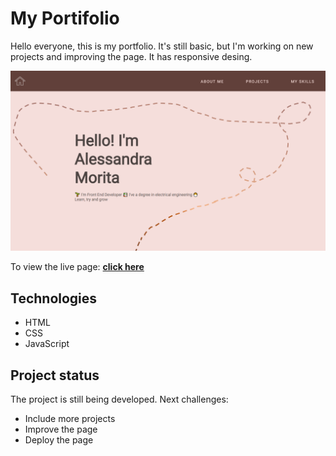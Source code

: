 # My Portifolio

Hello everyone, this is my portfolio. It's still basic, but I'm working on new projects and improving the page. It has responsive desing.

<a href="https://alessandramorita.github.io/Portifolio/">
  <img
    src="./resources/images/HomePage.png"
    alt="Portifolio Home Page Image"
    width='700'
  />
</a>

To view the live page: **[click here](https://alessandramorita.github.io/Portifolio/)**

## Technologies

* HTML
* CSS
* JavaScript

## Project status

The project is still being developed. Next challenges:

* Include more projects
* Improve the page
* Deploy the page
